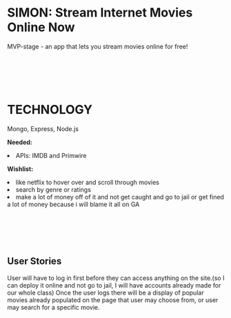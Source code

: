 <H1>SIMON: Stream Internet Movies Online Now</H1>

MVP-stage - an app that lets you stream movies online for free!

<br><br><br><br>

<h1>TECHNOLOGY</h1>

Mongo, Express, Node.js

<strong>Needed:</strong>
<li>APIs: IMDB and Primwire</li>

<strong>Wishlist:</strong>
<li>like netflix to hover over and scroll through movies</li>
<li>search by genre or ratings</li>
<li>make a lot of money off of it and not get caught and go to jail or get fined a lot of money because i will blame it all on GA</li>


<br><br><br><br>

<h2>User Stories</h2>

User will have to log in first before they can access anything on the site.(so I can deploy it online and not go to jail, I will have accounts already made for our whole class)
Once the user logs there will be a display of popular movies already populated on the page that user may choose from, or user may search for a specific movie.


<br><br><br><br>

